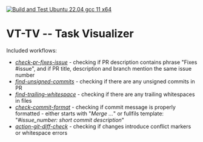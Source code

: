 [![Build and Test Ubuntu 22.04 gcc 11 x64](https://github.com/DARMA-tasking/vt-tv/actions/workflows/build-and-test-vt-tv.yml/badge.svg)](https://github.com/DARMA-tasking/vt-tv/actions/workflows/build-and-test-vt-tv.yml)

# VT-TV -- Task Visualizer

Included workflows:
* [*check-pr-fixes-issue*](https://github.com/DARMA-tasking/check-pr-fixes-issue) - checking if PR description contains phrase "Fixes #issue", and if PR title, description and branch mention the same issue number
* [*find-unsigned-commits*](https://github.com/DARMA-tasking/find-unsigned-commits) - checking if there are any unsigned commits in PR
* [*find-trailing-whitespace*](https://github.com/DARMA-tasking/find-trailing-whitespace) - checking if there are any trailing whitespaces in files
* [*check-commit-format*](https://github.com/DARMA-tasking/check-commit-format) - checking if commit message is properly formatted - either starts with "*Merge ...*" or fullfils template: "*#issue_number: short commit description*"
* [*action-git-diff-check*](https://github.com/joel-coffman/action-git-diff-check) - checking if changes introduce conflict markers or whitespace errors
